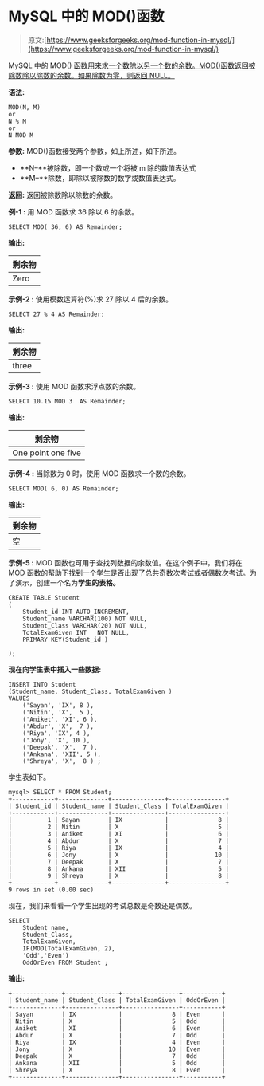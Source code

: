 # MySQL 中的 MOD()函数

> 原文:[https://www.geeksforgeeks.org/mod-function-in-mysql/](https://www.geeksforgeeks.org/mod-function-in-mysql/)

MySQL 中的 MOD() [函数用来求一个数除以另一个数的余数。MOD()函数返回被除数除以除数的余数。如果除数为零，则返回 NULL。](https://www.geeksforgeeks.org/sql-functions-aggregate-scalar-functions/)

**语法:**

```
MOD(N, M)
or
N % M
or
N MOD M

```

**参数:**
MOD()函数接受两个参数，如上所述，如下所述。

*   **N–**被除数，即一个数或一个将被 m 除的数值表达式
*   **M–**除数，即除以被除数的数字或数值表达式。

**返回:**
返回被除数除以除数的余数。

**例-1 :**
用 MOD 函数求 36 除以 6 的余数。

```
SELECT MOD( 36, 6) AS Remainder;

```

**输出:**

| 剩余物 |
| --- |
| Zero |

**示例-2 :**
使用模数运算符(%)求 27 除以 4 后的余数。

```
SELECT 27 % 4 AS Remainder;

```

**输出:**

| 剩余物 |
| --- |
| three |

**示例-3 :**
使用 MOD 函数求浮点数的余数。

```
SELECT 10.15 MOD 3  AS Remainder;

```

**输出:**

| 剩余物 |
| --- |
| One point one five |

**示例-4 :**
当除数为 0 时，使用 MOD 函数求一个数的余数。

```
SELECT MOD( 6, 0) AS Remainder;

```

**输出:**

| 剩余物 |
| --- |
| 空 |

**示例-5 :**
MOD 函数也可用于查找列数据的余数值。在这个例子中，我们将在 MOD 函数的帮助下找到一个学生是否出现了总共奇数次考试或者偶数次考试。为了演示，创建一个名为**学生的表格。**

```
CREATE TABLE Student
(
    Student_id INT AUTO_INCREMENT,  
    Student_name VARCHAR(100) NOT NULL,
    Student_Class VARCHAR(20) NOT NULL,
    TotalExamGiven INT   NOT NULL,
    PRIMARY KEY(Student_id )

);

```

**现在向学生表中插入一些数据:**

```
INSERT INTO Student
(Student_name, Student_Class, TotalExamGiven )
VALUES
    ('Sayan', 'IX', 8 ),
    ('Nitin', 'X',  5 ),
    ('Aniket', 'XI', 6 ),
    ('Abdur', 'X',  7 ),
    ('Riya', 'IX', 4 ),
    ('Jony', 'X', 10 ),
    ('Deepak', 'X',  7 ),
    ('Ankana', 'XII', 5 ),
    ('Shreya', 'X',  8 ) ;

```

学生表如下。

```
mysql> SELECT * FROM Student;
+------------+--------------+---------------+----------------+
| Student_id | Student_name | Student_Class | TotalExamGiven |
+------------+--------------+---------------+----------------+
|          1 | Sayan        | IX            |              8 |
|          2 | Nitin        | X             |              5 |
|          3 | Aniket       | XI            |              6 |
|          4 | Abdur        | X             |              7 |
|          5 | Riya         | IX            |              4 |
|          6 | Jony         | X             |             10 |
|          7 | Deepak       | X             |              7 |
|          8 | Ankana       | XII           |              5 |
|          9 | Shreya       | X             |              8 |
+------------+--------------+---------------+----------------+
9 rows in set (0.00 sec)

```

现在，我们来看看一个学生出现的考试总数是奇数还是偶数。

```
SELECT 
    Student_name,
    Student_Class,
    TotalExamGiven,
    IF(MOD(TotalExamGiven, 2),
    'Odd','Even') 
    OddOrEven FROM Student ;    

```

**输出:**

```
+--------------+---------------+----------------+-----------+
| Student_name | Student_Class | TotalExamGiven | OddOrEven |
+--------------+---------------+----------------+-----------+
| Sayan        | IX            |              8 | Even      |
| Nitin        | X             |              5 | Odd       |
| Aniket       | XI            |              6 | Even      |
| Abdur        | X             |              7 | Odd       |
| Riya         | IX            |              4 | Even      |
| Jony         | X             |             10 | Even      |
| Deepak       | X             |              7 | Odd       |
| Ankana       | XII           |              5 | Odd       |
| Shreya       | X             |              8 | Even      |
+--------------+---------------+----------------+-----------+

```